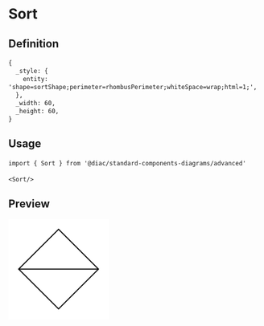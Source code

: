 # Sort

## Definition

```
{
  _style: { 
    entity: 'shape=sortShape;perimeter=rhombusPerimeter;whiteSpace=wrap;html=1;',
  },
  _width: 60,
  _height: 60,
}
```

## Usage

```
import { Sort } from '@diac/standard-components-diagrams/advanced'

<Sort/>
```

## Preview

<img src="./sort.png" width="200"/>
